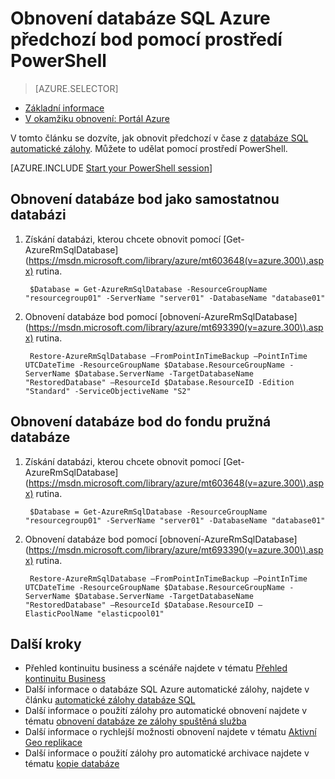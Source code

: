 <properties
    pageTitle="Obnovení databáze SQL Azure předchozí čárky (Powershellu) | Microsoft Azure"
    description="Obnovení databáze SQL Azure předchozí bodu"
    services="sql-database"
    documentationCenter=""
    authors="stevestein"
    manager="jhubbard"
    editor=""/>

<tags
    ms.service="sql-database"
    ms.devlang="NA"
    ms.topic="article"
    ms.tgt_pltfrm="powershell"
    ms.workload="NA"
    ms.date="07/17/2016"
    ms.author="sstein"/>

# <a name="restore-an-azure-sql-database-to-a-previous-point-in-time-with-powershell"></a>Obnovení databáze SQL Azure předchozí bod pomocí prostředí PowerShell

> [AZURE.SELECTOR]
- [Základní informace](sql-database-recovery-using-backups.md)
- [V okamžiku obnovení: Portál Azure](sql-database-point-in-time-restore-portal.md)

V tomto článku se dozvíte, jak obnovit předchozí v čase z [databáze SQL automatické zálohy](sql-database-automated-backups.md). Můžete to udělat pomocí prostředí PowerShell.

[AZURE.INCLUDE [Start your PowerShell session](../../includes/sql-database-powershell.md)]

## <a name="restore-your-database-to-a-point-in-time-as-a-standalone-database"></a>Obnovení databáze bod jako samostatnou databázi

1. Získání databázi, kterou chcete obnovit pomocí [Get-AzureRmSqlDatabase] (https://msdn.microsoft.com/library/azure/mt603648(v=azure.300\).aspx) rutina.

        $Database = Get-AzureRmSqlDatabase -ResourceGroupName "resourcegroup01" -ServerName "server01" -DatabaseName "database01"

2. Obnovení databáze bod pomocí [obnovení-AzureRmSqlDatabase] (https://msdn.microsoft.com/library/azure/mt693390(v=azure.300\).aspx) rutina.

        Restore-AzureRmSqlDatabase –FromPointInTimeBackup –PointInTime UTCDateTime -ResourceGroupName $Database.ResourceGroupName -ServerName $Database.ServerName -TargetDatabaseName "RestoredDatabase" –ResourceId $Database.ResourceID -Edition "Standard" -ServiceObjectiveName "S2"


## <a name="restore-your-database-to-a-point-in-time-into-an-elastic-database-pool"></a>Obnovení databáze bod do fondu pružná databáze

1. Získání databázi, kterou chcete obnovit pomocí [Get-AzureRmSqlDatabase] (https://msdn.microsoft.com/library/azure/mt603648(v=azure.300\).aspx) rutina.

        $Database = Get-AzureRmSqlDatabase -ResourceGroupName "resourcegroup01" -ServerName "server01" -DatabaseName "database01"

2. Obnovení databáze bod pomocí [obnovení-AzureRmSqlDatabase] (https://msdn.microsoft.com/library/azure/mt693390(v=azure.300\).aspx) rutina.

        Restore-AzureRmSqlDatabase –FromPointInTimeBackup –PointInTime UTCDateTime -ResourceGroupName $Database.ResourceGroupName -ServerName $Database.ServerName -TargetDatabaseName "RestoredDatabase" –ResourceId $Database.ResourceID –ElasticPoolName "elasticpool01"


## <a name="next-steps"></a>Další kroky

- Přehled kontinuitu business a scénáře najdete v tématu [Přehled kontinuitu Business](sql-database-business-continuity.md)
- Další informace o databáze SQL Azure automatické zálohy, najdete v článku [automatické zálohy databáze SQL](sql-database-automated-backups.md)
- Další informace o použití zálohy pro automatické obnovení najdete v tématu [obnovení databáze ze zálohy spuštěná služba](sql-database-recovery-using-backups.md)
- Další informace o rychlejší možnosti obnovení najdete v tématu [Aktivní Geo replikace](sql-database-geo-replication-overview.md)  
- Další informace o použití zálohy pro automatické archivace najdete v tématu [kopie databáze](sql-database-copy.md)
